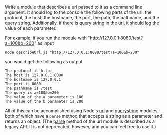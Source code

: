 Write a module that describes a url passed to it as a command line argument. It should log to the console the following parts of the url: the protocol, the host, the hostname, the port, the path, the pathname, and the query string. Additionally, if there is query string in the url, it should log the value of each parameter.

For example, if you run the module with "http://127.0.0.1:8080/test?a=100&b=200" as input

```
node describeUrl.js "http://127.0.0.1:8080/test?a=100&b=200"
```

you would get the following as output

```
The protocol is http:
The host is 127.0.0.1:8080
The hostname is 127.0.0.1
The port is 8080
The pathname is /test
The query is a=100&b=200
The value of the a parameter is 100
The value of the b parameter is 200
```

All of this can be accomplished using Node's <a href="https://nodejs.org/api/url.html">url</a> and <a href="https://nodejs.org/api/querystring.html">querystring</a> modules, both of which have a `parse` method that accepts a string as a parameter and returns an object. (The [parse](https://nodejs.org/api/url.html#url_url_parse_urlstring_parsequerystring_slashesdenotehost) method of the url module is described as a legacy API. It is not deprecated, however, and you can feel free to use it.)
